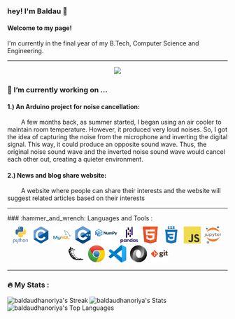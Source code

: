 ### hey! I'm Baldau 👋
#### Welcome to my page!
I'm currently in the final year of my B.Tech, Computer Science and Engineering.
<hr></hr>
<div id="header" align="center">
  <img src="https://media.giphy.com/media/3SL41WtN5l9DNdPJGs/giphy.gif" width="100"/>
</div>

<div> 
  <h3>🔭 I’m currently working on ...</h3>
  <h4>1.) An Arduino project for noise cancellation:</h4>
<p>&nbsp;&nbsp;&nbsp;&nbsp;&nbsp;&nbsp;&nbsp; A few months back, as summer started, I began using an air cooler to maintain room temperature. However, it produced very loud noises. So, I got the idea of capturing the noise from the microphone and inverting the digital signal. This way, it could produce an opposite sound wave. Thus, the original noise sound wave and the inverted noise sound wave would cancel each other out, creating a quieter environment.</p>

<h4>2.) News and blog share website:</h4>
<p>&nbsp;&nbsp;&nbsp;&nbsp;&nbsp;&nbsp;&nbsp; A website where people can share their interests and the website will suggest related articles based on their interests </p
</div>
<hr></hr>
### :hammer_and_wrench: Languages and Tools :
<div align="center">
  <img src="https://github.com/devicons/devicon/blob/master/icons/python/python-original-wordmark.svg" title="Python"  alt="MySQL" width="40" height="40"/>&nbsp;
  <img src="https://github.com/devicons/devicon/blob/master/icons/c/c-original.svg" title="c" alt="c" width="40" height="40"/>&nbsp;
  <img src="https://github.com/devicons/devicon/blob/master/icons/mysql/mysql-original-wordmark.svg" title="MySQL"  alt="MySQL" width="40" height="40"/>&nbsp;
  <img src="https://github.com/devicons/devicon/blob/master/icons/cplusplus/cplusplus-original.svg" title="cplusplus" alt="cplusplus" width="40" height="40"/>&nbsp;
  <img src="https://github.com/devicons/devicon/blob/master/icons/numpy/numpy-original-wordmark.svg" title="numpy"  alt="Numpy" width="50" height="50"/>&nbsp;
  <img src="https://github.com/devicons/devicon/blob/master/icons/pandas/pandas-original-wordmark.svg" title="panda"  alt="panda" width="40" height="40"/>&nbsp;
  <img src="https://github.com/devicons/devicon/blob/master/icons/html5/html5-original.svg" title="HTML5" alt="HTML" width="40" height="40"/>&nbsp;
  <img src="https://github.com/devicons/devicon/blob/master/icons/css3/css3-plain-wordmark.svg"  title="CSS3" alt="CSS" width="40" height="40"/>&nbsp;
  <img src="https://github.com/devicons/devicon/blob/master/icons/javascript/javascript-original.svg" title="JavaScript" alt="JavaScript" width="40" height="40"/>&nbsp;
  <img src="https://github.com/devicons/devicon/blob/master/icons/jupyter/jupyter-original-wordmark.svg" title="jupyter" alt="jupyter" width="40" height="40"/>&nbsp;
  <img src="https://github.com/devicons/devicon/blob/master/icons/flask/flask-original.svg" title="flask" alt="flask" width="40" height="40"/>&nbsp;
  <img src="https://github.com/devicons/devicon/blob/master/icons/chrome/chrome-original.svg" title="chrome-extension" alt="chrome-extension" width="40" height="40"/>&nbsp;
  <img src="https://github.com/devicons/devicon/blob/master/icons/vscode/vscode-original.svg" title="vscode" alt="vscode" width="40" height="40"/>&nbsp;
  <img src="https://github.com/devicons/devicon/blob/master/icons/json/json-original.svg" title="json" alt="json" width="40" height="40"/>&nbsp;
  <img src="https://github.com/devicons/devicon/blob/master/icons/git/git-original-wordmark.svg" title="Git" alt="Git" width="40" height="40"/>
</div>

<div><hr></div>

### :fire: My Stats :
![baldaudhanoriya's Streak](https://github-readme-streak-stats.herokuapp.com/?user=baldaudhanoriya&theme=vue-dark&hide_border=true)
![baldaudhanoriya's Stats](https://github-readme-stats.vercel.app/api?username=baldaudhanoriya&theme=vue-dark&show_icons=true&hide_border=true&count_private=true)
![baldaudhanoriya's Top Languages](https://github-readme-stats.vercel.app/api/top-langs/?username=baldaudhanoriya&theme=vue-dark&show_icons=true&hide_border=true&layout=compact)

